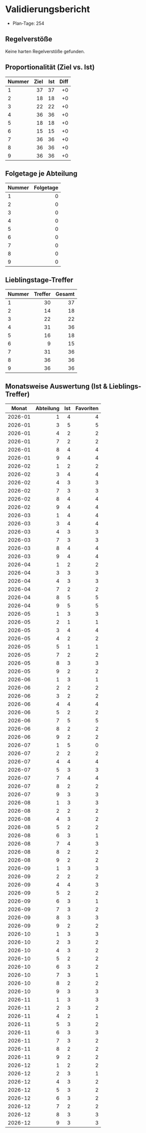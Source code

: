 # Validierungsbericht

- Plan-Tage: 254

## Regelverstöße
Keine harten Regelverstöße gefunden.

## Proportionalität (Ziel vs. Ist)
Nummer | Ziel | Ist | Diff
---|---:|---:|---:
1 | 37 | 37 | +0
2 | 18 | 18 | +0
3 | 22 | 22 | +0
4 | 36 | 36 | +0
5 | 18 | 18 | +0
6 | 15 | 15 | +0
7 | 36 | 36 | +0
8 | 36 | 36 | +0
9 | 36 | 36 | +0

## Folgetage je Abteilung
Nummer | Folgetage
---|---:
1 | 0
2 | 0
3 | 0
4 | 0
5 | 0
6 | 0
7 | 0
8 | 0
9 | 0

## Lieblingstage-Treffer
Nummer | Treffer | Gesamt
---|---:|---:
1 | 30 | 37
2 | 14 | 18
3 | 22 | 22
4 | 31 | 36
5 | 16 | 18
6 | 9 | 15
7 | 31 | 36
8 | 36 | 36
9 | 36 | 36

## Monatsweise Auswertung (Ist & Lieblings-Treffer)
Monat | Abteilung | Ist | Favoriten
---|---:|---:|---:
2026-01 | 1 | 4 | 4
2026-01 | 3 | 5 | 5
2026-01 | 4 | 2 | 2
2026-01 | 7 | 2 | 2
2026-01 | 8 | 4 | 4
2026-01 | 9 | 4 | 4
2026-02 | 1 | 2 | 2
2026-02 | 3 | 4 | 4
2026-02 | 4 | 3 | 3
2026-02 | 7 | 3 | 3
2026-02 | 8 | 4 | 4
2026-02 | 9 | 4 | 4
2026-03 | 1 | 4 | 4
2026-03 | 3 | 4 | 4
2026-03 | 4 | 3 | 3
2026-03 | 7 | 3 | 3
2026-03 | 8 | 4 | 4
2026-03 | 9 | 4 | 4
2026-04 | 1 | 2 | 2
2026-04 | 3 | 3 | 3
2026-04 | 4 | 3 | 3
2026-04 | 7 | 2 | 2
2026-04 | 8 | 5 | 5
2026-04 | 9 | 5 | 5
2026-05 | 1 | 3 | 3
2026-05 | 2 | 1 | 1
2026-05 | 3 | 4 | 4
2026-05 | 4 | 2 | 2
2026-05 | 5 | 1 | 1
2026-05 | 7 | 2 | 2
2026-05 | 8 | 3 | 3
2026-05 | 9 | 2 | 2
2026-06 | 1 | 3 | 1
2026-06 | 2 | 2 | 2
2026-06 | 3 | 2 | 2
2026-06 | 4 | 4 | 4
2026-06 | 5 | 2 | 2
2026-06 | 7 | 5 | 5
2026-06 | 8 | 2 | 2
2026-06 | 9 | 2 | 2
2026-07 | 1 | 5 | 0
2026-07 | 2 | 2 | 2
2026-07 | 4 | 4 | 4
2026-07 | 5 | 3 | 3
2026-07 | 7 | 4 | 4
2026-07 | 8 | 2 | 2
2026-07 | 9 | 3 | 3
2026-08 | 1 | 3 | 3
2026-08 | 2 | 2 | 2
2026-08 | 4 | 3 | 2
2026-08 | 5 | 2 | 2
2026-08 | 6 | 3 | 1
2026-08 | 7 | 4 | 3
2026-08 | 8 | 2 | 2
2026-08 | 9 | 2 | 2
2026-09 | 1 | 3 | 3
2026-09 | 2 | 2 | 2
2026-09 | 4 | 4 | 3
2026-09 | 5 | 2 | 2
2026-09 | 6 | 3 | 1
2026-09 | 7 | 3 | 2
2026-09 | 8 | 3 | 3
2026-09 | 9 | 2 | 2
2026-10 | 1 | 3 | 3
2026-10 | 2 | 3 | 2
2026-10 | 4 | 3 | 2
2026-10 | 5 | 2 | 2
2026-10 | 6 | 3 | 2
2026-10 | 7 | 3 | 1
2026-10 | 8 | 2 | 2
2026-10 | 9 | 3 | 3
2026-11 | 1 | 3 | 3
2026-11 | 2 | 3 | 2
2026-11 | 4 | 2 | 1
2026-11 | 5 | 3 | 2
2026-11 | 6 | 3 | 3
2026-11 | 7 | 3 | 2
2026-11 | 8 | 2 | 2
2026-11 | 9 | 2 | 2
2026-12 | 1 | 2 | 2
2026-12 | 2 | 3 | 1
2026-12 | 4 | 3 | 2
2026-12 | 5 | 3 | 2
2026-12 | 6 | 3 | 2
2026-12 | 7 | 2 | 2
2026-12 | 8 | 3 | 3
2026-12 | 9 | 3 | 3